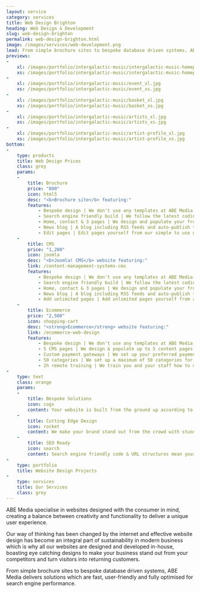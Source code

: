 ```yaml
---
layout: service
category: services
title: Web Design Brighton
heading: Web Design & Development
slug: web-design-brighton
permalink: web-design-brighton.html
image: /images/services/web-development.png
lead: From simple brochure sites to bespoke database driven systems, ABE Media delivers solutions which are fast, user-friendly and fully optimised for search engine performance.
previews:
-
    xl: /images/portfolio/intergalactic-music/intergalactic-music-homepage_xl.jpg
    xs: /images/portfolio/intergalactic-music/intergalactic-music-homepage_xs.jpg
-
    xl: /images/portfolio/intergalactic-music/event_xl.jpg
    xs: /images/portfolio/intergalactic-music/event_xs.jpg
-
    xl: /images/portfolio/intergalactic-music/basket_xl.jpg
    xs: /images/portfolio/intergalactic-music/basket_xs.jpg
-
    xl: /images/portfolio/intergalactic-music/artists_xl.jpg
    xs: /images/portfolio/intergalactic-music/artists_xs.jpg
-
    xl: /images/portfolio/intergalactic-music/artist-profile_xl.jpg
    xs: /images/portfolio/intergalactic-music/artist-profile_xs.jpg
bottom:
-
    type: products
    title: Web Design Prices
    class: grey
    params:
    -
        title: Brochure
        price: "800"
        icon: html5
        desc: "<b>Brochure site</b> featuring:"
        features: 
            - Bespoke design | We don't use any templates at ABE Media but create the design from scratch according to your specifications.
            - Search engine friendly build | We follow the latest coding standards, implement search engine friendly URLs and create an XML sitemap which is submitted to Google.
            - Home, contact & 3 pages | We design and populate your front page, contact page and 3 extra pages.
            - News blog | A blog including RSS feeds and auto-publish to social platforms such as Facebook & Twitter.
            - Edit pages | Edit pages yourself from our simple to use gitCMS application.
    -
        title: CMS
        price: "1,200"
        icon: joomla
        desc: "<b>Joomla! CMS</b> website featuring:"
        link: /content-management-systems-cms
        features: 
            - Bespoke design | We don't use any templates at ABE Media but create the design from scratch according to your specifications.
            - Search engine friendly build | We follow the latest coding standards, implement search engine friendly URLs and create an XML sitemap which is submitted to Google.
            - Home, contact & 3 pages | We design and populate your front page, contact page and 3 extra pages.
            - News blog | A blog including RSS feeds and auto-publish to social platforms such as Facebook & Twitter.
            - Add unlimited pages | Add unlimited pages yourself from a simple to use admin interface.
    -
        title: Ecommerce
        price: "2,500"
        icon: shopping-cart
        desc: "<strong>Ecommerce</strong> website featuring:"
        link: /ecommerce-web-design
        features: 
            - Bespoke design | We don't use any templates at ABE Media but create the design from scratch according to your specifications.
            - 5 CMS pages | We design & populate up to 5 content pages at no charge.
            - Custom payment gateways | We set up your preferred payment gateways for your eg. PayPal, Google Wallet, SagePay etc.
            - 50 categories | We set up a maximum of 50 categories for you.
            - 2h remote training | We train you and your staff how to manage orders, add or edit products, manage client accounts etc.
-
    type: text
    class: orange
    params:
    -
        title: Bespoke Solutions
        icon: cogs
        content: Your website is built from the ground up according to your exact technical specifications, keeping you informed & involved throughout the process.
    -
        title: Cutting Edge Design
        icon: rocket
        content: We make your brand stand out from the crowd with stunning, unique designs tailored to your business and target audience.
    -
        title: SEO Ready
        icon: search
        content: Search engine friendly code & URL structures mean your website already comes optimised for maximum search engine performance.
-
    type: portfolio
    title: Website Design Projects
-
    type: services
    title: Our Services
    class: grey
---
```

ABE Media specialise in websites designed with the consumer in mind, creating a balance between creativity and functionality to deliver a unique user experience.

Our way of thinking has been changed by the internet and effective website design has become an integral part of sustainability in modern business which is why all our websites are designed and developed in-house, boasting eye catching designs to make your business stand out from your competitors and turn visitors into returning customers.

From simple brochure sites to bespoke database driven systems, ABE Media delivers solutions which are fast, user-friendly and fully optimised for search engine performance.
